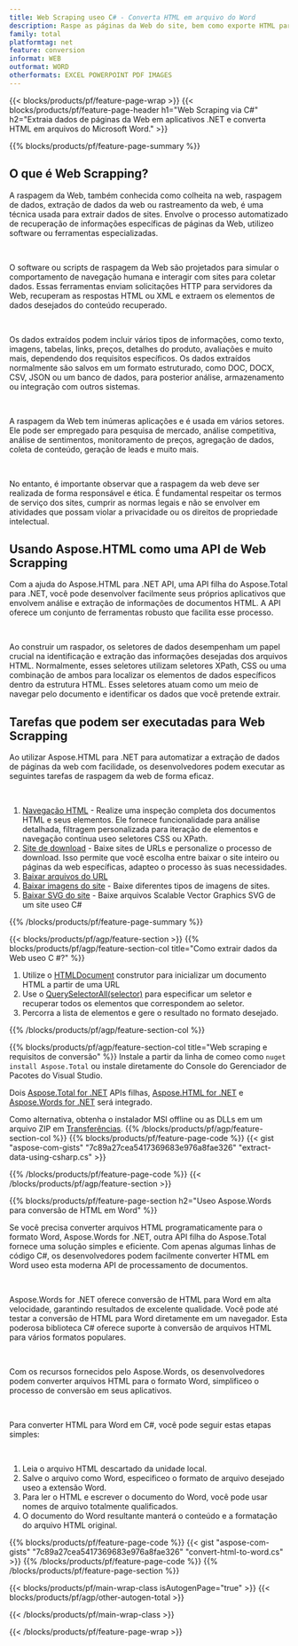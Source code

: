```yaml
---
title: Web Scraping useo C# - Converta HTML em arquivo do Word 
description: Raspe as páginas da Web do site, bem como exporte HTML para documentos do Microsoft Word por meio de seus aplicativos .NET, integreo as APIs do Aspose. 
family: total
platformtag: net
feature: conversion
informat: WEB
outformat: WORD
otherformats: EXCEL POWERPOINT PDF IMAGES
---
```

{{< blocks/products/pf/feature-page-wrap >}}
{{< blocks/products/pf/feature-page-header h1="Web Scraping via C#" h2="Extraia dados de páginas da Web em aplicativos .NET e converta HTML em arquivos do Microsoft Word." >}}

{{% blocks/products/pf/feature-page-summary %}}

<h2 class="heading-border">O que é Web Scrapping?</h2>

<p>A raspagem da Web, também conhecida como colheita na web, raspagem de dados, extração de dados da web ou rastreamento da web, é uma técnica usada para extrair dados de sites. Envolve o processo automatizado de recuperação de informações específicas de páginas da Web, utilizeo software ou ferramentas especializadas.</p><br />
<p>O software ou scripts de raspagem da Web são projetados para simular o comportamento de navegação humana e interagir com sites para coletar dados. Essas ferramentas enviam solicitações HTTP para servidores da Web, recuperam as respostas HTML ou XML e extraem os elementos de dados desejados do conteúdo recuperado.</p><br />

<p>Os dados extraídos podem incluir vários tipos de informações, como texto, imagens, tabelas, links, preços, detalhes do produto, avaliações e muito mais, dependendo dos requisitos específicos. Os dados extraídos normalmente são salvos em um formato estruturado, como DOC, DOCX, CSV, JSON ou um banco de dados, para posterior análise, armazenamento ou integração com outros sistemas.</p><br />

<p>A raspagem da Web tem inúmeras aplicações e é usada em vários setores. Ele pode ser empregado para pesquisa de mercado, análise competitiva, análise de sentimentos, monitoramento de preços, agregação de dados, coleta de conteúdo, geração de leads e muito mais.</p><br />

<p>No entanto, é importante observar que a raspagem da web deve ser realizada de forma responsável e ética. É fundamental respeitar os termos de serviço dos sites, cumprir as normas legais e não se envolver em atividades que possam violar a privacidade ou os direitos de propriedade intelectual.</p>

<h2 class="heading-border">Usando Aspose.HTML como uma API de Web Scrapping</h2>

<p>Com a ajuda do Aspose.HTML para .NET API, uma API filha do Aspose.Total para .NET, você pode desenvolver facilmente seus próprios aplicativos que envolvem análise e extração de informações de documentos HTML. A API oferece um conjunto de ferramentas robusto que facilita esse processo.</p><br />

<p>Ao construir um raspador, os seletores de dados desempenham um papel crucial na identificação e extração das informações desejadas dos arquivos HTML. Normalmente, esses seletores utilizam seletores XPath, CSS ou uma combinação de ambos para localizar os elementos de dados específicos dentro da estrutura HTML. Esses seletores atuam como um meio de navegar pelo documento e identificar os dados que você pretende extrair.</p>

<h2 class="heading-border">Tarefas que podem ser executadas para Web Scrapping</h2>

<p>Ao utilizar Aspose.HTML para .NET para automatizar a extração de dados de páginas da web com facilidade, os desenvolvedores podem executar as seguintes tarefas de raspagem da web de forma eficaz.</p><br />

1. [Navegação HTML](https://docs.aspose.com/html/net/html-navigation/) - Realize uma inspeção completa dos documentos HTML e seus elementos. Ele fornece funcionalidade para análise detalhada, filtragem personalizada para iteração de elementos e navegação contínua useo seletores CSS ou XPath.
2. [Site de download](https://docs.aspose.com/html/net/download-website/) - Baixe sites de URLs e personalize o processo de download. Isso permite que você escolha entre baixar o site inteiro ou páginas da web específicas, adapteo o processo às suas necessidades.
3. [Baixar arquivos do URL](https://docs.aspose.com/html/net/download-file-from-url/) 
4. [Baixar imagens do site](https://docs.aspose.com/html/net/download-images-from-website/) - Baixe diferentes tipos de imagens de sites.
5. [Baixar SVG do site](https://docs.aspose.com/html/net/download-svg-from-website/) - Baixe arquivos Scalable Vector Graphics SVG de um site useo C#

{{% /blocks/products/pf/feature-page-summary  %}}

{{< blocks/products/pf/agp/feature-section >}}
{{% blocks/products/pf/agp/feature-section-col title="Como extrair dados da Web useo C #?" %}}

1. Utilize o [HTMLDocument](https://reference.aspose.com/html/net/aspose.html/htmldocument/htmldocument/) construtor para inicializar um documento HTML a partir de uma URL
2. Use o [QuerySelectorAll(selector)](https://reference.aspose.com/html/net/aspose.html.dom/document/queryselectorall/) para especificar um seletor e recuperar todos os elementos que correspondem ao seletor.
3. Percorra a lista de elementos e gere o resultado no formato desejado.
 
{{% /blocks/products/pf/agp/feature-section-col %}}

{{% blocks/products/pf/agp/feature-section-col title="Web scraping e requisitos de conversão" %}}
Instale a partir da linha de comeo como ```nuget install Aspose.Total``` ou instale diretamente do Console do Gerenciador de Pacotes do Visual Studio.

Dois [Aspose.Total for .NET](https://products.aspose.com/total/net/) APIs filhas, [Aspose.HTML for .NET](https://products.aspose.com/html/net/) e [Aspose.Words for .NET](https://products.aspose.com/words/net/) será integrado.

Como alternativa, obtenha o instalador MSI offline ou as DLLs em um arquivo ZIP em [Transferências](https://releases.aspose.com/total/net).
{{% /blocks/products/pf/agp/feature-section-col %}}
{{% blocks/products/pf/feature-page-code %}}
{{< gist "aspose-com-gists" "7c89a27cea5417369683e976a8fae326" "extract-data-using-csharp.cs" >}}

{{% /blocks/products/pf/feature-page-code %}}
{{< /blocks/products/pf/agp/feature-section >}}

{{% blocks/products/pf/feature-page-section  h2="Useo Aspose.Words para conversão de HTML em Word" %}}
<p>Se você precisa converter arquivos HTML programaticamente para o formato Word, Aspose.Words for .NET, outra API filha do Aspose.Total fornece uma solução simples e eficiente. Com apenas algumas linhas de código C#, os desenvolvedores podem facilmente converter HTML em Word useo esta moderna API de processamento de documentos.</p><br />

<p>Aspose.Words for .NET oferece conversão de HTML para Word em alta velocidade, garantindo resultados de excelente qualidade. Você pode até testar a conversão de HTML para Word diretamente em um navegador. Esta poderosa biblioteca C# oferece suporte à conversão de arquivos HTML para vários formatos populares.</p><br />

<p>Com os recursos fornecidos pelo Aspose.Words, os desenvolvedores podem converter arquivos HTML para o formato Word, simplificeo o processo de conversão em seus aplicativos.</p><br />

<p>Para converter HTML para Word em C#, você pode seguir estas etapas simples:</p><br />

1. Leia o arquivo HTML descartado da unidade local.
1. Salve o arquivo como Word, especificeo o formato de arquivo desejado useo a extensão Word.
1. Para ler o HTML e escrever o documento do Word, você pode usar nomes de arquivo totalmente qualificados.
1. O documento do Word resultante manterá o conteúdo e a formatação do arquivo HTML original.

{{% blocks/products/pf/feature-page-code %}}
{{< gist "aspose-com-gists" "7c89a27cea5417369683e976a8fae326" "convert-html-to-word.cs" >}}
{{% /blocks/products/pf/feature-page-code  %}}
{{% /blocks/products/pf/feature-page-section %}}

{{< blocks/products/pf/main-wrap-class isAutogenPage="true" >}}
{{< blocks/products/pf/agp/other-autogen-total >}}

{{< /blocks/products/pf/main-wrap-class >}}

{{< /blocks/products/pf/feature-page-wrap >}}